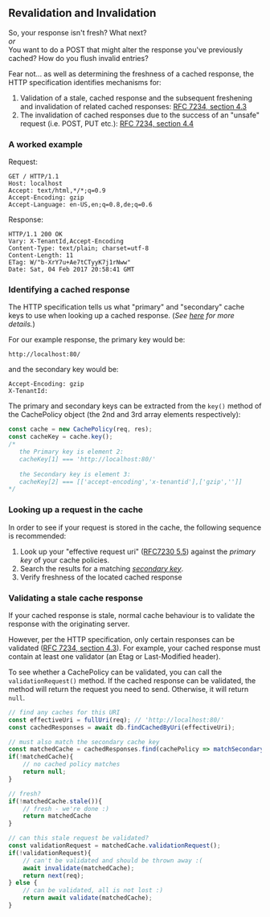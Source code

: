## Revalidation and Invalidation

So, your response isn't fresh? What next?<br>
_or_<br>
You want to do a POST that might alter the response you've previously cached? How do you flush invalid entries? 

Fear not... as well as determining the freshness of a cached response, the HTTP specification identifies mechanisms for:

1. Validation of a stale, cached response and the subsequent freshening and invalidation of related cached responses: [RFC 7234, section 4.3][7234.4.3]
2. The invalidation of cached responses due to the success of an "unsafe" request (i.e. POST, PUT etc.): [RFC 7234, section 4.4][7234.4.4]

### A worked example

Request:
```
GET / HTTP/1.1
Host: localhost
Accept: text/html,*/*;q=0.9
Accept-Encoding: gzip
Accept-Language: en-US,en;q=0.8,de;q=0.6
```
Response:
```
HTTP/1.1 200 OK
Vary: X-TenantId,Accept-Encoding
Content-Type: text/plain; charset=utf-8
Content-Length: 11
ETag: W/"b-XrY7u+Ae7tCTyyK7j1rNww"
Date: Sat, 04 Feb 2017 20:58:41 GMT
```

### Identifying a cached response

The HTTP specification tells us what "primary" and "secondary" cache keys to use when looking up a cached response. (_See [here](./response-identification.md) for more details._)

For our example response, the primary key would be:
```
http://localhost:80/
```
and the secondary key would be:
```
Accept-Encoding: gzip
X-TenantId:
```

The primary and secondary keys can be extracted from the `key()` method of the CachePolicy object (the 2nd and 3rd array elements respectively):

```javascript
const cache = new CachePolicy(req, res);
const cacheKey = cache.key();
/*
   the Primary key is element 2:
   cacheKey[1] === 'http://localhost:80/'
   
   the Secondary key is element 3:
   cacheKey[2] === [['accept-encoding','x-tenantid'],['gzip','']]
*/
```

### Looking up a request in the cache
In order to see if your request is stored in the cache, the following sequence is recommended:

1. Look up your "effective request uri" ([RFC7230 5.5][7230.5.5]) against the _primary key_ of your cache policies.
2. Search the results for a matching [_secondary key_](./response-identification.md).
3. Verify freshness of the located cached response

### Validating a stale cache response
If your cached response is stale, normal cache behaviour is to validate the response with the originating server.

However, per the HTTP specification, only certain responses can be validated ([RFC 7234, section 4.3][7234.4.3]). For example, your cached response must contain at least one validator (an Etag or Last-Modified header).

To see whether a CachePolicy can be validated, you can call the `validationRequest()` method. If the cached response can be validated, the method will return the request you need to send. Otherwise, it will return `null`.

```javascript
// find any caches for this URI
const effectiveUri = fullUri(req); // 'http://localhost:80/'
const cachedResponses = await db.findCachedByUri(effectiveUri);

// must also match the secondary cache key
const matchedCache = cachedResponses.find(cachePolicy => matchSecondaryKey(cachePolicy,req));
if(!matchedCache){
	// no cached policy matches
    return null;
}

// fresh?
if(!matchedCache.stale()){
	// fresh - we're done :)
    return matchedCache
}

// can this stale request be validated?
const validationRequest = matchedCache.validationRequest();
if(!validationRequest){
	// can't be validated and should be thrown away :(
    await invalidate(matchedCache);
    return next(req);
} else {
	// can be validated, all is not lost :)
    return await validate(matchedCache);
}
```



[7234.4.3]: http://httpwg.org/specs/rfc7234.html#validation.model
[7234.4.4]: http://httpwg.org/specs/rfc7234.html#invalidation
[7230.5.5]: http://httpwg.org/specs/rfc7230.html#effective.request.uri
